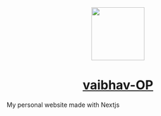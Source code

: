 <div align="center">
  <img src="src/public/avatar.webp" height="120" width="120" style="object-fit: cover;"/>
  <h1>  
    <a href="https://portfolio-vaibhav-op.vercel.app">vaibhav-OP</a>
  </h1>
</div>
My personal website made with Nextjs
